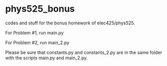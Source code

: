 # phys525_bonus
codes and stuff for the bonus homework of elec425/phys525.

For Problem #1, run main.py

For Problem #2, run main_2.py

Please be sure that constants.py and constants_2.py are in
the same folder with the scripts main.py and main_2.py.
